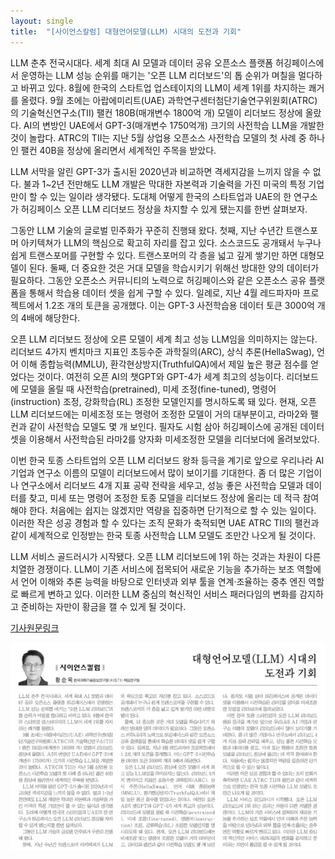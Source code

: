 ```yaml
---
layout: single
title:  "[사이언스칼럼] 대형언어모델(LLM) 시대의 도전과 기회"
---
```


LLM 춘추 전국시대다. 세계 최대 AI 모델과 데이터 공유 오픈소스 플랫폼 허깅페이스에서 운영하는 LLM 성능 순위를 매기는 '오픈 LLM 리더보드'의 톱 순위가 며칠을 멀다하고 바뀌고 있다. 8월에 한국의 스타트업 업스테이지의 LLM이 세계 1위를 차지하는 쾌거를 올렸다. 9월 초에는 아랍에미리트(UAE) 과학연구센터첨단기술연구위원회(ATRC)의 기술혁신연구소(TII) 팰컨 180B(매개변수 1800억 개) 모델이 리더보드 정상에 올랐다. AI의 변방인 UAE에서 GPT-3(매개변수 1750억개) 크기의 사전학습 LLM을 개발한 것이 놀랍다. ATRC의 TII는 지난 5월 상업용 오픈소스 사전학습 모델의 첫 사례 중 하나인 팰컨 40B을 정상에 올리면서 세계적인 주목을 받았다.

LLM 서막을 알린 GPT-3가 출시된 2020년과 비교하면 격세지감을 느끼지 않을 수 없다. 불과 1~2년 전만해도 LLM 개발은 막대한 자본력과 기술력을 가진 미국의 특정 기업만이 할 수 있는 일이라 생각됐다. 도대체 어떻게 한국의 스타트업과 UAE의 한 연구소가 허깅페이스 오픈 LLM 리더보드 정상을 차지할 수 있게 됐는지를 한번 살펴보자.

그동안 LLM 기술의 글로벌 민주화가 꾸준히 진행돼 왔다. 첫째, 지난 수년간 트랜스포머 아키텍쳐가 LLM의 핵심으로 확고히 자리를 잡고 있다. 소스코드도 공개돼서 누구나 쉽게 트랜스포머를 구현할 수 있다. 트랜스포머의 각 층을 넓고 깊게 쌓기만 하면 대형모델이 된다. 둘째, 더 중요한 것은 거대 모델을 학습시키기 위해선 방대한 양의 데이터가 필요하다. 그동안 오픈소스 커뮤니티의 노력으로 허깅페이스와 같은 오픈소스 공유 플랫폼을 통해서 학습용 데이터 셋을 쉽게 구할 수 있다. 일례로, 지난 4월 레드파자마 프로젝트에서 1.2조 개의 토큰을 공개했다. 이는 GPT-3 사전학습용 데이터 토큰 3000억 개의 4배에 해당한다.

오픈 LLM 리더보드 정상에 오른 모델이 세계 최고 성능 LLM임을 의미하지는 않는다. 리더보드 4가지 벤치마크 지표인 초등수준 과학질의(ARC), 상식 추론(HellaSwag), 언어 이해 종합능력(MMLU), 환각현상방지(TruthfulQA)에서 제일 높은 평균 점수를 얻었다는 것이다. 여전히 오픈 AI의 챗GPT와 GPT-4가 세계 최고의 성능이다. 리더보드에 모델을 올릴 때 사전학습(pretrained), 미세 조정(fine-tuned), 명령어(instruction) 조정, 강화학습(RL) 조정한 모델인지를 명시하도록 돼 있다. 현재, 오픈 LLM 리더보드에는 미세조정 또는 명령어 조정한 모델이 거의 대부분이고, 라마2와 팰컨과 같이 사전학습 모델도 몇 개 보인다. 필자도 시험 삼아 허깅페이스에 공개된 데이터 셋을 이용해서 사전학습된 라마2를 양자화 미세조정한 모델을 리더보더에 올려보았다.

이번 한국 토종 스타트업의 오픈 LLM 리더보드 왕좌 등극을 계기로 앞으로 우리나라 AI 기업과 연구소 이름의 모델이 리더보드에서 많이 보이기를 기대한다. 좀 더 많은 기업이나 연구소에서 리더보드 4개 지표 공략 전략을 세우고, 성능 좋은 사전학습 모델과 데이터를 찾고, 미세 또는 명령어 조정한 토종 모델을 리더보드 정상에 올리는 데 적극 참여해야 한다. 처음에는 쉽지는 않겠지만 역량을 집중하면 단기적으로 할 수 있는 일이다. 이러한 작은 성공 경험과 할 수 있다는 조직 문화가 축적되면 UAE ATRC TII의 팰컨과 같이 세계적으로 인정받는 한국 토종 사전학습 LLM 모델도 조만간 나오게 될 것이다.

LLM 서비스 골드러시가 시작됐다. 오픈 LLM 리더보드에 1위 하는 것과는 차원이 다른 치열한 경쟁이다. LLM이 기존 서비스에 접목되어 새로운 기능을 추가하는 보조 역할에서 언어 이해와 추론 능력을 바탕으로 인터넷과 외부 툴을 연계·조율하는 중추 엔진 역할로 빠르게 변하고 있다. 이러한 LLM 중심의 혁신적인 서비스 패러다임의 변화를 감지하고 준비하는 자만이 황금을 캘 수 있게 될 것이다. 

[기사원문링크](http://www.joongdo.co.kr/web/view.php?lcode=&series=&key=20230921010006668)

![](/images/joongdo/2023-09-22.png)

